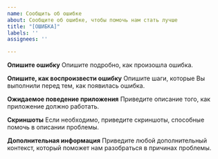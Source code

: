```yaml
---
name: Сообщить об ошибке
about: Сообщите об ошибке, чтобы помочь нам стать лучше
title: "[ОШИБКА]"
labels: ''
assignees: ''

---
```


**Опишите ошибку**
Опишите подробно, как произошла ошибка.

**Опишите, как воспроизвести ошибку**
Опишите шаги, которые Вы выполнили перед тем, как появилась ошибка.

**Ожидаемое поведение приложения**
Приведите описание того, как приложение должно работать.

**Скриншоты**
Если необходимо, приведите скриншоты, способные помочь в описании проблемы.

**Дополнительная информация**
Приведите любой дополнительный контекст, который поможет нам разобраться в причинах проблемы.
